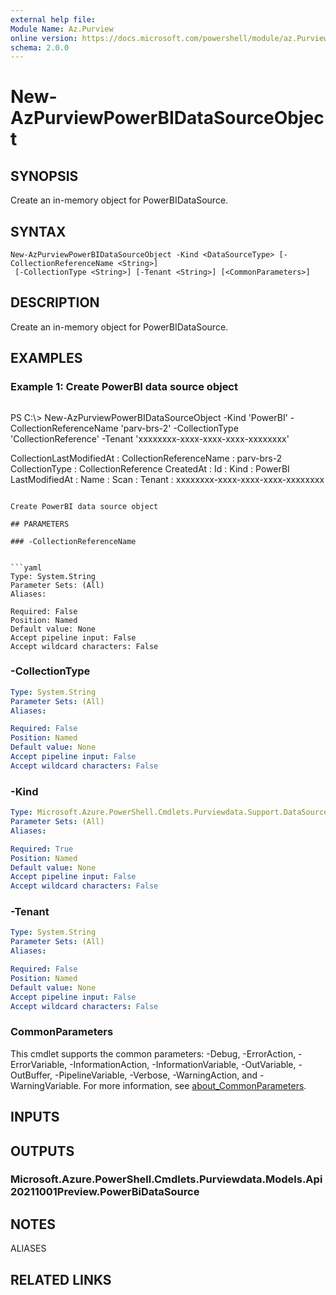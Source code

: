 ```yaml
---
external help file:
Module Name: Az.Purview
online version: https://docs.microsoft.com/powershell/module/az.Purview/new-AzPurviewPowerBIDataSourceObject
schema: 2.0.0
---
```


# New-AzPurviewPowerBIDataSourceObject

## SYNOPSIS
Create an in-memory object for PowerBIDataSource.

## SYNTAX

```
New-AzPurviewPowerBIDataSourceObject -Kind <DataSourceType> [-CollectionReferenceName <String>]
 [-CollectionType <String>] [-Tenant <String>] [<CommonParameters>]
```

## DESCRIPTION
Create an in-memory object for PowerBIDataSource.

## EXAMPLES

### Example 1: Create PowerBI data source object
```powershell

```

PS C:\\> New-AzPurviewPowerBIDataSourceObject -Kind 'PowerBI' -CollectionReferenceName 'parv-brs-2' -CollectionType 'CollectionReference' -Tenant 'xxxxxxxx-xxxx-xxxx-xxxx-xxxxxxxx'

CollectionLastModifiedAt :
CollectionReferenceName  : parv-brs-2
CollectionType           : CollectionReference
CreatedAt                :
Id                       :
Kind                     : PowerBI
LastModifiedAt           :
Name                     :
Scan                     :
Tenant                   : xxxxxxxx-xxxx-xxxx-xxxx-xxxxxxxx
```

Create PowerBI data source object

## PARAMETERS

### -CollectionReferenceName


```yaml
Type: System.String
Parameter Sets: (All)
Aliases:

Required: False
Position: Named
Default value: None
Accept pipeline input: False
Accept wildcard characters: False
```

### -CollectionType


```yaml
Type: System.String
Parameter Sets: (All)
Aliases:

Required: False
Position: Named
Default value: None
Accept pipeline input: False
Accept wildcard characters: False
```

### -Kind


```yaml
Type: Microsoft.Azure.PowerShell.Cmdlets.Purviewdata.Support.DataSourceType
Parameter Sets: (All)
Aliases:

Required: True
Position: Named
Default value: None
Accept pipeline input: False
Accept wildcard characters: False
```

### -Tenant


```yaml
Type: System.String
Parameter Sets: (All)
Aliases:

Required: False
Position: Named
Default value: None
Accept pipeline input: False
Accept wildcard characters: False
```

### CommonParameters
This cmdlet supports the common parameters: -Debug, -ErrorAction, -ErrorVariable, -InformationAction, -InformationVariable, -OutVariable, -OutBuffer, -PipelineVariable, -Verbose, -WarningAction, and -WarningVariable. For more information, see [about_CommonParameters](http://go.microsoft.com/fwlink/?LinkID=113216).

## INPUTS

## OUTPUTS

### Microsoft.Azure.PowerShell.Cmdlets.Purviewdata.Models.Api20211001Preview.PowerBiDataSource

## NOTES

ALIASES

## RELATED LINKS

